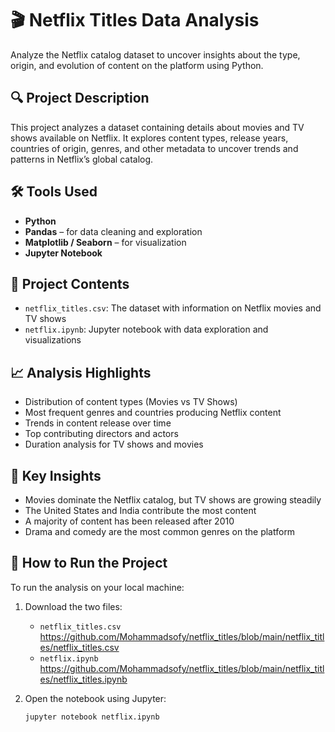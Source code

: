 # 🎬 Netflix Titles Data Analysis

Analyze the Netflix catalog dataset to uncover insights about the type, origin, and evolution of content on the platform using Python.

## 🔍 Project Description
This project analyzes a dataset containing details about movies and TV shows available on Netflix. It explores content types, release years, countries of origin, genres, and other metadata to uncover trends and patterns in Netflix’s global catalog.

## 🛠️ Tools Used
- **Python**
- **Pandas** – for data cleaning and exploration  
- **Matplotlib / Seaborn** – for visualization  
- **Jupyter Notebook**

## 📂 Project Contents
- `netflix_titles.csv`: The dataset with information on Netflix movies and TV shows  
- `netflix.ipynb`: Jupyter notebook with data exploration and visualizations

## 📈 Analysis Highlights
- Distribution of content types (Movies vs TV Shows)  
- Most frequent genres and countries producing Netflix content  
- Trends in content release over time  
- Top contributing directors and actors  
- Duration analysis for TV shows and movies

## 🧠 Key Insights
- Movies dominate the Netflix catalog, but TV shows are growing steadily  
- The United States and India contribute the most content  
- A majority of content has been released after 2010  
- Drama and comedy are the most common genres on the platform

## 🚀 How to Run the Project
To run the analysis on your local machine:

1. Download the two files:
   - `netflix_titles.csv` https://github.com/Mohammadsofy/netflix_titles/blob/main/netflix_titles/netflix_titles.csv
   - `netflix.ipynb` https://github.com/Mohammadsofy/netflix_titles/blob/main/netflix_titles/netflix_titles.ipynb

2. Open the notebook using Jupyter:
   ```bash
   jupyter notebook netflix.ipynb
